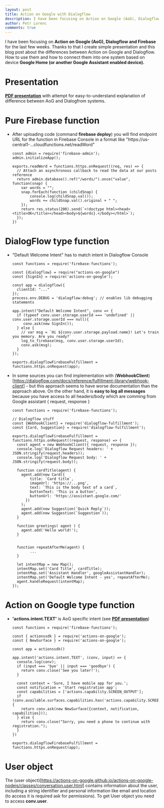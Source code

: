 ```yaml
---
layout: post
title: Action on Google with Dialogflow
description: I have been focusing on Action on Google (AoG), Dialogflow and Firebase for the last few weeks. Thanks to that I create simple presentation and this blog post about the differences between Action on Google and Dialogflow. How to use them and how to connect them into one system based on device Google Home (or another Google Assistant enabled device).
author: Petr Lorenc
comments: true
---
```


I have been focusing on **Action on Google (AoG), Dialogflow and Firebase** for the last few weeks. Thanks to that I create simple presentation and this blog post about the differences between Action on Google and Dialogflow. How to use them and how to connect them into one system based on device **Google Home (or another Google Assistant enabled device).**

# Presentation

<a href="{{ site.baseurl }}/files/action_on_google_dialogflow.pdf" >**PDF presentation**</a> with attempt for easy-to-understand explanation of difference between AoG and Dialogfrom systems.

# Pure Firebase function

  * After uploading code (command **firebase deploy**) you will find endpoint URL for the function in Firebase Console in a format like "https://us-central1-...cloudfunctions.net/readWord"

		const admin = require('firebase-admin');
		admin.initializeApp();

		exports.readWord = functions.https.onRequest((req, res) => {
		  // Attach an asynchronous callback to read the data at our posts reference
		  return admin.database().ref("/words/").once("value", function(snap) {
		    var words = "";
		    snap.forEach(function (childSnap) {
		    	console.log(childSnap.val());
		    	words += childSnap.val().original + " ";
		   	});
		    return res.status(200).send(`<!doctype html><head><title>OK</title></head><body>${words}.</body></html>`);
		  });
		})


# DialogFlow type function
  
  * "Default Welcome Intent" has to match intent in Dialogflow Console

		const functions = require('firebase-functions');

		const {dialogflow} = require("actions-on-google")
		const {SignIn} = require('actions-on-google');

		const app = dialogflow({
		  clientId: "..."
		});
		process.env.DEBUG = 'dialogflow:debug'; // enables lib debugging statements

		app.intent("Default Welcome Intent", conv => {
		  if (typeof conv.user.storage.userId === 'undefined' || conv.user.storage.userId === null){
		     conv.ask(new SignIn());
		  } else {
		    // var msg = `Hi ${conv.user.storage.payload.name}! Let's train you memory. Are you ready?`
		    log_to_firebase(msg, conv.user.storage.userId);
		    conv.ask(msg);
		  }
		});

		exports.dialogflowFirebaseFulfillment = functions.https.onRequest(app);

  * In some sources you can find implementation with (**WebhookClient**)[https://dialogflow.com/docs/reference/fulfillment-library/webhook-client] - but this approach seems to have worse documentation than the approach above. On the other hand, it is **easy to log all messages** because you have access to all headers/body which are comming from Google assistant { request, response }


		const functions = require('firebase-functions');

		// Dialogflow stuff
		const {WebhookClient} = require('dialogflow-fulfillment');
		const {Card, Suggestion} = require('dialogflow-fulfillment');

		exports.dialogflowFirebaseFulfillment = functions.https.onRequest((request, response) => {
		  const agent = new WebhookClient({ request, response });
		  console.log('Dialogflow Request headers: ' + JSON.stringify(request.headers));
		  console.log('Dialogflow Request body: ' + JSON.stringify(request.body));

		  function cardTitle(agent) {
		    agent.add(new Card({
		        title: `Card title`,
		        imageUrl: 'https://...png',
		        text: `This is the body text of a card`,
		        buttonText: 'This is a button',
		        buttonUrl: 'https://assistant.google.com/'
		      })
		    );
		    agent.add(new Suggestion(`Quick Reply`));
		    agent.add(new Suggestion(`Suggestion`));
		  }

		  function greetings( agent ) {
		    agent.add('Hello world!'); 
		  }


		  function repeatAfterMe(agent) {
				...
		  }

		  let intentMap = new Map();
		  intentMap.set('Card Title', cardTitle);
		  intentMap.set('Assistant Handler', googleAssistantHandler);
		  intentMap.set('Default Welcome Intent - yes', repeatAfterMe);
		  agent.handleRequest(intentMap);
		});


# Action on Google type function

  * **'actions.intent.TEXT'** is AoG specific intent (see <a href="{{ site.baseurl }}/files/action_on_google_dialogflow.pdf" >**PDF presentation**</a>)


		const functions = require('firebase-functions');

		const { actionssdk } = require('actions-on-google');
		const { NewSurface } = require('actions-on-google');

		const app = actionssdk()

		app.intent('actions.intent.TEXT', (conv, input) => {
		  console.log(conv);
		  if (input === 'bye' || input === 'goodbye') {
		    return conv.close('See you later!');
		  }

		  const context = 'Sure, I have mobile app for you.';
		  const notification = 'Start registration app';
		  const capabilities = ['actions.capability.SCREEN_OUTPUT'];
		  if (conv.available.surfaces.capabilities.has('actions.capability.SCREEN_OUTPUT')) {
		    return conv.ask(new NewSurface({context, notification, capabilities}));
		  } else {
		    return conv.close("Sorry, you need a phone to continue with registration.");
		  }
		})

		exports.dialogflowFirebaseFulfillment = functions.https.onRequest(app);

# User object

The (user object)[https://actions-on-google.github.io/actions-on-google-nodejs/classes/conversation.user.html] contains information about the user, including a string identifier and personal information like email and location (to access it is required ask for permissions). To get User object you need to access **conv.user**.
























